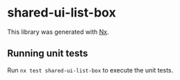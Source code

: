 # shared-ui-list-box

This library was generated with [Nx](https://nx.dev).

## Running unit tests

Run `nx test shared-ui-list-box` to execute the unit tests.
